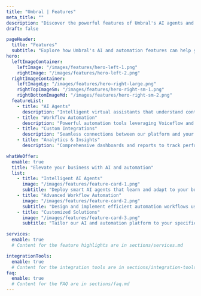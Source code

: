 ```yaml
---
title: "Umbral | Features"
meta_title: ""
description: "Discover the powerful features of Umbral's AI agents and automation platform."
draft: false

pageHeader:
  title: "Features"
  subtitle: "Explore how Umbral's AI and automation features can help your business control chaos and drive efficiency."
hero:
  leftImageContainer:
    leftImage: "/images/features/hero-left-1.png"
    rightImage: "/images/features/hero-left-2.png"
  rightImageContainer:
    leftImageLg: "/images/features/hero-right-large.png"
    rightTopImageSm: "/images/features/hero-right-sm-1.png"
    rightBottomImageMd: "/images/features/hero-right-sm-2.png"
  featureList:
    - title: "AI Agents"
      description: "Intelligent virtual assistants that understand context and provide smart, adaptive support for your business processes."
    - title: "Workflow Automation"
      description: "Powerful automation tools leveraging Voiceflow and N8N to streamline complex business processes and boost productivity."
    - title: "Custom Integrations"
      description: "Seamless connections between our platform and your existing tools, ensuring a cohesive and efficient tech ecosystem."
    - title: "Analytics & Insights"
      description: "Comprehensive dashboards and reports to track performance, identify trends, and make data-driven decisions."

whatWeOffer:
  enable: true
  title: "Elevate your business with AI and automation"
  list:
    - title: "Intelligent AI Agents"
      image: "/images/features/feature-card-1.png"
      subtitle: "Deploy smart AI agents that learn and adapt to your business needs, providing 24/7 support and enhancing customer experiences."
    - title: "Advanced Workflow Automation"
      image: "/images/features/feature-card-2.png"
      subtitle: "Design and implement efficient automation workflows using Voiceflow and N8N, reducing manual tasks and improving overall productivity."
    - title: "Customized Solutions"
      image: "/images/features/feature-card-3.png"
      subtitle: "Tailor our AI and automation platform to your specific industry and business requirements, ensuring optimal performance and results."

services:
  enable: true
  # Content for the feature highlights are in sections/services.md

integrationTools:
  enable: true
  # Content for the integration tools are in sections/integration-tools.md
faq:
  enable: true
  # Content for the FAQ are in sections/faq.md
---
```

